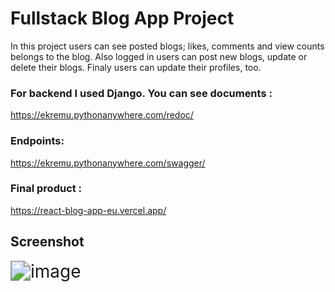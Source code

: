 # Fullstack Blog App Project

In this project users can see posted blogs; likes, comments and view counts belongs to the blog.
Also logged in users can post new blogs, update or delete their blogs.
Finaly users can update their profiles, too.

### For backend I used Django. You can see documents :
https://ekremu.pythonanywhere.com/redoc/

### Endpoints:
https://ekremu.pythonanywhere.com/swagger/

### Final product :
https://react-blog-app-eu.vercel.app/

## Screenshot
<img src="assets/blog-app.png" alt="image" style="zoom: 200%;" />


